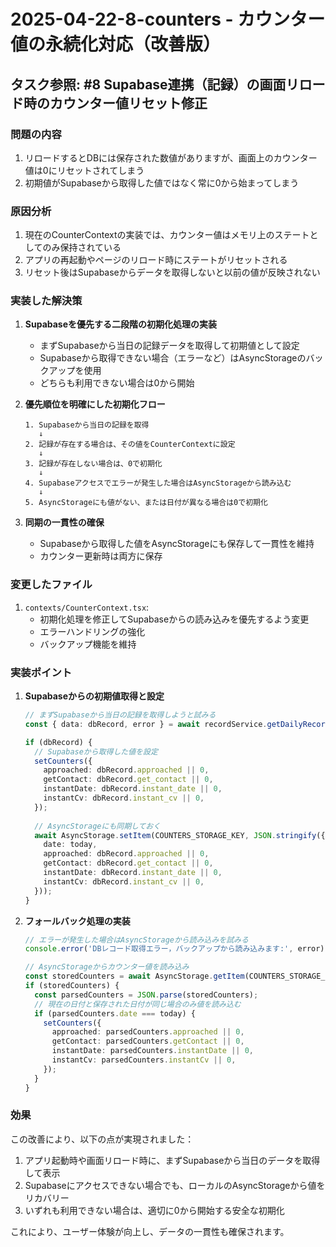 # 2025-04-22-8-counters - カウンター値の永続化対応（改善版）

## タスク参照: #8 Supabase連携（記録）の画面リロード時のカウンター値リセット修正

### 問題の内容
1. リロードするとDBには保存された数値がありますが、画面上のカウンター値は0にリセットされてしまう
2. 初期値がSupabaseから取得した値ではなく常に0から始まってしまう

### 原因分析
1. 現在のCounterContextの実装では、カウンター値はメモリ上のステートとしてのみ保持されている
2. アプリの再起動やページのリロード時にステートがリセットされる
3. リセット後はSupabaseからデータを取得しないと以前の値が反映されない

### 実装した解決策
1. **Supabaseを優先する二段階の初期化処理の実装**
   - まずSupabaseから当日の記録データを取得して初期値として設定
   - Supabaseから取得できない場合（エラーなど）はAsyncStorageのバックアップを使用
   - どちらも利用できない場合は0から開始

2. **優先順位を明確にした初期化フロー**
   ```
   1. Supabaseから当日の記録を取得
      ↓
   2. 記録が存在する場合は、その値をCounterContextに設定
      ↓
   3. 記録が存在しない場合は、0で初期化
      ↓
   4. Supabaseアクセスでエラーが発生した場合はAsyncStorageから読み込む
      ↓
   5. AsyncStorageにも値がない、または日付が異なる場合は0で初期化
   ```

3. **同期の一貫性の確保**
   - Supabaseから取得した値をAsyncStorageにも保存して一貫性を維持
   - カウンター更新時は両方に保存

### 変更したファイル
1. `contexts/CounterContext.tsx`:
   - 初期化処理を修正してSupabaseからの読み込みを優先するよう変更
   - エラーハンドリングの強化
   - バックアップ機能を維持

### 実装ポイント
1. **Supabaseからの初期値取得と設定**
   ```typescript
   // まずSupabaseから当日の記録を取得しようと試みる
   const { data: dbRecord, error } = await recordService.getDailyRecord(today);
   
   if (dbRecord) {
     // Supabaseから取得した値を設定
     setCounters({
       approached: dbRecord.approached || 0,
       getContact: dbRecord.get_contact || 0,
       instantDate: dbRecord.instant_date || 0,
       instantCv: dbRecord.instant_cv || 0,
     });
     
     // AsyncStorageにも同期しておく
     await AsyncStorage.setItem(COUNTERS_STORAGE_KEY, JSON.stringify({
       date: today,
       approached: dbRecord.approached || 0,
       getContact: dbRecord.get_contact || 0,
       instantDate: dbRecord.instant_date || 0,
       instantCv: dbRecord.instant_cv || 0,
     }));
   }
   ```

2. **フォールバック処理の実装**
   ```typescript
   // エラーが発生した場合はAsyncStorageから読み込みを試みる
   console.error('DBレコード取得エラー，バックアップから読み込みます:', error);
   
   // AsyncStorageからカウンター値を読み込み
   const storedCounters = await AsyncStorage.getItem(COUNTERS_STORAGE_KEY);
   if (storedCounters) {
     const parsedCounters = JSON.parse(storedCounters);
     // 現在の日付と保存された日付が同じ場合のみ値を読み込む
     if (parsedCounters.date === today) {
       setCounters({
         approached: parsedCounters.approached || 0,
         getContact: parsedCounters.getContact || 0,
         instantDate: parsedCounters.instantDate || 0,
         instantCv: parsedCounters.instantCv || 0,
       });
     }
   }
   ```

### 効果
この改善により、以下の点が実現されました：
1. アプリ起動時や画面リロード時に、まずSupabaseから当日のデータを取得して表示
2. Supabaseにアクセスできない場合でも、ローカルのAsyncStorageから値をリカバリー
3. いずれも利用できない場合は、適切に0から開始する安全な初期化

これにより、ユーザー体験が向上し、データの一貫性も確保されます。
